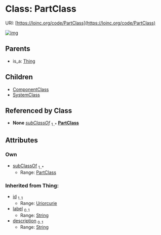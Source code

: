 
# Class: PartClass




URI: [https://loinc.org/code/PartClass](https://loinc.org/code/PartClass)


[![img](https://yuml.me/diagram/nofunky;dir:TB/class/[Thing],[SystemClass],[PartClass]<subClassOf%201..*-%20[PartClass&#124;id(i):uriorcurie;label(i):string%20%3F;description(i):string%20%3F],[PartClass]^-[SystemClass],[PartClass]^-[ComponentClass],[Thing]^-[PartClass],[ComponentClass])](https://yuml.me/diagram/nofunky;dir:TB/class/[Thing],[SystemClass],[PartClass]<subClassOf%201..*-%20[PartClass&#124;id(i):uriorcurie;label(i):string%20%3F;description(i):string%20%3F],[PartClass]^-[SystemClass],[PartClass]^-[ComponentClass],[Thing]^-[PartClass],[ComponentClass])

## Parents

 *  is_a: [Thing](Thing.md)

## Children

 * [ComponentClass](ComponentClass.md)
 * [SystemClass](SystemClass.md)

## Referenced by Class

 *  **None** *[subClassOf](subClassOf.md)*  <sub>1..\*</sub>  **[PartClass](PartClass.md)**

## Attributes


### Own

 * [subClassOf](subClassOf.md)  <sub>1..\*</sub>
     * Range: [PartClass](PartClass.md)

### Inherited from Thing:

 * [id](id.md)  <sub>1..1</sub>
     * Range: [Uriorcurie](types/Uriorcurie.md)
 * [label](label.md)  <sub>0..1</sub>
     * Range: [String](types/String.md)
 * [description](description.md)  <sub>0..1</sub>
     * Range: [String](types/String.md)
